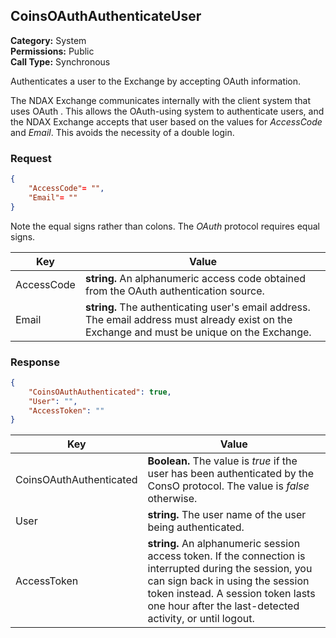 ## CoinsOAuthAuthenticateUser	

**Category:** System<br />**Permissions:** Public<br />**Call Type:** Synchronous

Authenticates a user to the Exchange by accepting OAuth information.

The NDAX Exchange communicates internally with the client system that uses OAuth . This allows the OAuth-using system to authenticate users, and the NDAX Exchange accepts that user based on the values for *AccessCode* and *Email*. This avoids the necessity of a double login.

### Request

```json
{
    "AccessCode"= "",
    "Email"= ""
}
```
Note the equal signs rather than colons. The *OAuth* protocol requires equal signs.

| Key        | Value                                                        |
| ---------- | ------------------------------------------------------------ |
| AccessCode | **string.** An alphanumeric access code obtained from the OAuth authentication source. |
| Email      | **string.** The authenticating user's email address. The email address must already exist on the Exchange and must be unique on the Exchange. |

### Response

```json
{
    "CoinsOAuthAuthenticated": true,
    "User": "",
    "AccessToken": ""
}
```

| Key                     | Value                                                        |
| ----------------------- | ------------------------------------------------------------ |
| CoinsOAuthAuthenticated | **Boolean.** The value is *true* if the user has been authenticated by the ConsO protocol. The value is *false* otherwise. |
| User                    | **string.** The user name of the user being authenticated.   |
| AccessToken             | **string.** An alphanumeric session access token. If the connection is interrupted during the session, you can sign back in using the session token instead. A session token lasts one hour after the last-detected activity, or until logout. |


